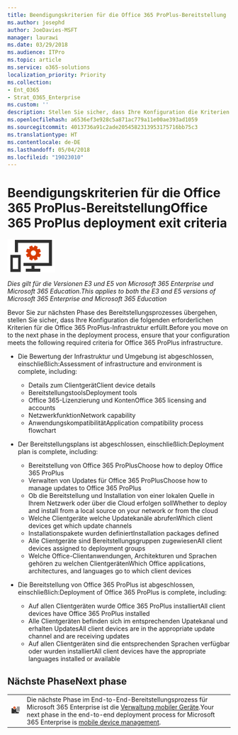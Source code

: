 ```yaml
---
title: Beendigungskriterien für die Office 365 ProPlus-Bereitstellung
ms.author: josephd
author: JoeDavies-MSFT
manager: laurawi
ms.date: 03/29/2018
ms.audience: ITPro
ms.topic: article
ms.service: o365-solutions
localization_priority: Priority
ms.collection:
- Ent_O365
- Strat_O365_Enterprise
ms.custom: ''
description: Stellen Sie sicher, dass Ihre Konfiguration die Kriterien von Microsoft 365 Enterprise für die Office 365 ProPlus-Infrastruktur erfüllt.
ms.openlocfilehash: a6536ef3e928c5a871ac779a11e00ae393ad1059
ms.sourcegitcommit: 4013736a91c2ade2054582313953175716bb75c3
ms.translationtype: HT
ms.contentlocale: de-DE
ms.lasthandoff: 05/04/2018
ms.locfileid: "19023010"
---
```

# <a name="office-365-proplus-deployment-exit-criteria"></a><span data-ttu-id="9f33a-103">Beendigungskriterien für die Office 365 ProPlus-Bereitstellung</span><span class="sxs-lookup"><span data-stu-id="9f33a-103">Office 365 ProPlus deployment exit criteria</span></span>

![](./media/deploy-foundation-infrastructure/O365proplus_icon-small.png)

<span data-ttu-id="9f33a-104">*Dies gilt für die Versionen E3 und E5 von Microsoft 365 Enterprise und Microsoft 365 Education.*</span><span class="sxs-lookup"><span data-stu-id="9f33a-104">*This applies to both the E3 and E5 versions of Microsoft 365 Enterprise and Microsoft 365 Education*</span></span>

<span data-ttu-id="9f33a-105">Bevor Sie zur nächsten Phase des Bereitstellungsprozesses übergehen, stellen Sie sicher, dass Ihre Konfiguration die folgenden erforderlichen Kriterien für die Office 365 ProPlus-Infrastruktur erfüllt.</span><span class="sxs-lookup"><span data-stu-id="9f33a-105">Before you move on to the next phase in the deployment process, ensure that your configuration meets the following required criteria for Office 365 ProPlus infrastructure.</span></span>

- <span data-ttu-id="9f33a-106">Die Bewertung der Infrastruktur und Umgebung ist abgeschlossen, einschließlich:</span><span class="sxs-lookup"><span data-stu-id="9f33a-106">Assessment of infrastructure and environment is complete, including:</span></span>

    - <span data-ttu-id="9f33a-107">Details zum Clientgerät</span><span class="sxs-lookup"><span data-stu-id="9f33a-107">Client device details</span></span>
    - <span data-ttu-id="9f33a-108">Bereitstellungstools</span><span class="sxs-lookup"><span data-stu-id="9f33a-108">Deployment tools</span></span>
    - <span data-ttu-id="9f33a-109">Office 365-Lizenzierung und Konten</span><span class="sxs-lookup"><span data-stu-id="9f33a-109">Office 365 licensing and accounts</span></span>
    - <span data-ttu-id="9f33a-110">Netzwerkfunktion</span><span class="sxs-lookup"><span data-stu-id="9f33a-110">Network capability</span></span>
    - <span data-ttu-id="9f33a-111">Anwendungskompatibilität</span><span class="sxs-lookup"><span data-stu-id="9f33a-111">Application compatibility process flowchart</span></span>

- <span data-ttu-id="9f33a-112">Der Bereitstellungsplans ist abgeschlossen, einschließlich:</span><span class="sxs-lookup"><span data-stu-id="9f33a-112">Deployment plan is complete, including:</span></span>

    - <span data-ttu-id="9f33a-113">Bereitstellung von Office 365 ProPlus</span><span class="sxs-lookup"><span data-stu-id="9f33a-113">Choose how to deploy Office 365 ProPlus</span></span>
    - <span data-ttu-id="9f33a-114">Verwalten von Updates für Office 365 ProPlus</span><span class="sxs-lookup"><span data-stu-id="9f33a-114">Choose how to manage updates to Office 365 ProPlus</span></span>
    - <span data-ttu-id="9f33a-115">Ob die Bereitstellung und Installation von einer lokalen Quelle in Ihrem Netzwerk oder über die Cloud erfolgen soll</span><span class="sxs-lookup"><span data-stu-id="9f33a-115">Whether to deploy and install from a local source on your network or from the cloud</span></span>
    - <span data-ttu-id="9f33a-116">Welche Clientgeräte welche Updatekanäle abrufen</span><span class="sxs-lookup"><span data-stu-id="9f33a-116">Which client devices get which update channels</span></span>
    - <span data-ttu-id="9f33a-117">Installationspakete wurden definiert</span><span class="sxs-lookup"><span data-stu-id="9f33a-117">Installation packages defined</span></span>
    - <span data-ttu-id="9f33a-118">Alle Clientgeräte sind Bereitstellungsgruppen zugewiesen</span><span class="sxs-lookup"><span data-stu-id="9f33a-118">All client devices assigned to deployment groups</span></span>
    - <span data-ttu-id="9f33a-119">Welche Office-Clientanwendungen, Architekturen und Sprachen gehören zu welchen Clientgeräten</span><span class="sxs-lookup"><span data-stu-id="9f33a-119">Which Office applications, architectures, and languages go to which client devices</span></span>

- <span data-ttu-id="9f33a-120">Die Bereitstellung von Office 365 ProPlus ist abgeschlossen, einschließlich:</span><span class="sxs-lookup"><span data-stu-id="9f33a-120">Deployment of Office 365 ProPlus is complete, including:</span></span>

    - <span data-ttu-id="9f33a-121">Auf allen Clientgeräten wurde Office 365 ProPlus installiert</span><span class="sxs-lookup"><span data-stu-id="9f33a-121">All client devices have Office 365 ProPlus installed</span></span>
    - <span data-ttu-id="9f33a-122">Alle Clientgeräten befinden sich im entsprechenden Upatekanal und erhalten Updates</span><span class="sxs-lookup"><span data-stu-id="9f33a-122">All client devices are in the appropriate update channel and are receiving updates</span></span>
    - <span data-ttu-id="9f33a-123">Auf allen Clientgeräten sind die entsprechenden Sprachen verfügbar oder wurden installiert</span><span class="sxs-lookup"><span data-stu-id="9f33a-123">All client devices have the appropriate languages installed or available</span></span>

## <a name="next-phase"></a><span data-ttu-id="9f33a-124">Nächste Phase</span><span class="sxs-lookup"><span data-stu-id="9f33a-124">Next phase</span></span> 


|||
|:-------|:-----|
|![](./media/deploy-foundation-infrastructure/mobiledevicemgmt_icon-small.png)| <span data-ttu-id="9f33a-125">Die nächste Phase im End-to-End-Bereitstellungsprozess für Microsoft 365 Enterprise ist die [Verwaltung mobiler Geräte](mobility-infrastructure.md).</span><span class="sxs-lookup"><span data-stu-id="9f33a-125">Your next phase in the end-to-end deployment process for Microsoft 365 Enterprise is [mobile device management](mobility-infrastructure.md).</span></span> |
